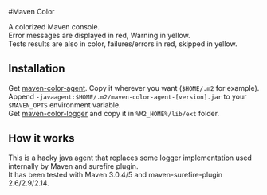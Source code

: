 #Maven Color

A colorized Maven console.  
Error messages are displayed in red, Warning in yellow.  
Tests results are also in color, failures/errors in red, skipped in yellow.

## Installation

Get [maven-color-agent](https://repository-jcgay.forge.cloudbees.com/release/com/github/jcgay/maven/color/maven-color-agent/0.1/maven-color-agent-0.1.jar). Copy it wherever you want (`$HOME/.m2` for example).  
Append `-javaagent:$HOME/.m2/maven-color-agent-[version].jar` to your `$MAVEN_OPTS` environment variable.  
Get [maven-color-logger](https://repository-jcgay.forge.cloudbees.com/snapshot/com/github/jcgay/maven/color/maven-color-logger/0.1/maven-color-logger-0.1.jar) and copy it in `%M2_HOME%/lib/ext` folder.

## How it works
This is a hacky java agent that replaces some logger implementation used internally by Maven and surefire plugin.  
It has been tested with Maven 3.0.4/5 and maven-surefire-plugin 2.6/2.9/2.14.